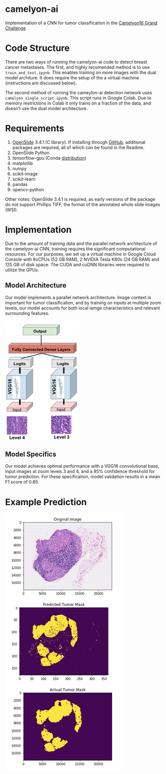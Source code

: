 # camelyon-ai
Implementation of a CNN for tumor classification in the [Camelyon16 Grand Challenge](https://camelyon17.grand-challenge.org/)

# Code Structure
There are two ways of running the camelyon-ai code to detect breast cancer metastases. The first, and highly recomended method is to use `train_and_test.ipynb`. This enables training on more images with the dual model architure. It does require the setup of the a virtual machine (instructions are discussed below).

The second method of running the cameylon-ai detection network uses `camelyon_single_script.ipynb`. This script runs in Google Colab. Due to memory restrictions in Colab it only trains on a fraction of the data, and doesn't use the dual model architecture. 


# Requirements
1. [OpenSlide](https://openslide.org/download/) 3.4.1 (C library). If installing through [GitHub](https://github.com/openslide/openslide), additional packages are required, all of which can be found in the Readme.   
2. OpenSlide Python
3. tensorflow-gpu (Conda [distribution](https://anaconda.org/anaconda/tensorflow-gpu))
4. matplotlib
5. numpy
6. scikit-image
7. scikit-learn
8. pandas
9. opencv-python

Other notes: 
OpenSlide 3.4.1  is required, as early versions of the package do not support Phillips TIFF, the format of the annotated whole slide images (WSI).  

# Implementation
Due to the amount of training data and the parallel network architecture of the camelyon-ai CNN, training requires the significant computational resources. For our purposes, we set up a virtual machine in Google Cloud Console with 8vCPUs (52 GB RAM), 2 NVIDIA Tesla K80s (24 GB RAM) and 125 GB of disk space. The CUDA and cuDNN libraries were required to utilize the GPUs. 

## Model Architecture
Our model implements a parallel network architecture. Image context is important for tumor classification, and by training on inputs at multiple zoom levels, our model accounts for both local iamge characteristics and relevant surrounding features. 

![model_architecture](imgs/model_architecture_2.png)

## Model Specifics
Our model achieves optimal performance with a VGG16 convolutional base, input images at zoom levels 3 and 4, and a 85% confidence threshold for tumor prediction. For these specification, model validation results in a mean F1 score of 0.65. 

# Example Prediction
![Single prediction using camelyon-ai](imgs/single_predict.png)
